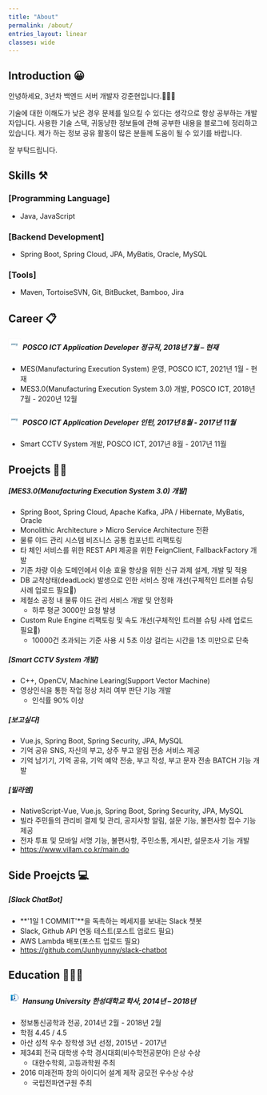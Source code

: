 ```yaml
---
title: "About"
permalink: /about/
entries_layout: linear
classes: wide
---
```


## Introduction 😀

안녕하세요, 3년차 백엔드 서버 개발자 강준현입니다.🙋🏻‍♂️

기술에 대한 이해도가 낮은 경우 문제를 일으킬 수 있다는 생각으로 항상 공부하는 개발자입니다. 
사용한 기술 스택, 귀동냥한 정보들에 관해 공부한 내용을 블로그에 정리하고 있습니다. 
제가 하는 정보 공유 활동이 많은 분들께 도움이 될 수 있기를 바랍니다. 

잘 부탁드립니다.

## Skills ⚒
### [Programming Language]
- Java, JavaScript

### [Backend Development]
- Spring Boot, Spring Cloud, JPA, MyBatis, Oracle, MySQL

### [Tools]
- Maven, TortoiseSVN, Git, BitBucket, Bamboo, Jira

## Career 📋
##### <img src="/images/about/about-1.jpg" width="5%"/> POSCO ICT Application Developer 정규직, 2018년 7월 – 현재
- MES(Manufacturing Execution System) 운영, POSCO ICT, 2021년 1월 - 현재
- MES3.0(Manufacturing Execution System 3.0) 개발, POSCO ICT, 2018년 7월 - 2020년 12월

##### <img src="/images/about/about-1.jpg" width="5%"/> POSCO ICT Application Developer 인턴, 2017년 8월 - 2017년 11월
- Smart CCTV System 개발, POSCO ICT, 2017년 8월 - 2017년 11월

## Proejcts 👨‍💻
##### [MES3.0(Manufacturing Execution System 3.0) 개발]
- Spring Boot, Spring Cloud, Apache Kafka, JPA / Hibernate, MyBatis, Oracle
- Monolithic Architecture > Micro Service Architecture 전환
- 물류 야드 관리 시스템 비즈니스 공통 컴포넌트 리팩토링
- 타 체인 서비스를 위한 REST API 제공을 위한 FeignClient, FallbackFactory 개발
- 기존 차량 이송 도메인에서 이송 효율 향상을 위한 신규 과제 설계, 개발 및 적용 
- DB 교착상태(deadLock) 발생으로 인한 서비스 장애 개선(구체적인 트러블 슈팅 사례 업로드 필요🔫)
- 제철소 공정 내 물류 야드 관리 서비스 개발 및 안정화
  - 하루 평균 3000만 요청 발생
- Custom Rule Engine 리팩토링 및 속도 개선(구체적인 트러블 슈팅 사례 업로드 필요🔫)
  - 10000건 초과되는 기준 사용 시 5초 이상 걸리는 시간을 1초 미만으로 단축

##### [Smart CCTV System 개발]
- C++, OpenCV, Machine Learing(Support Vector Machine)
- 영상인식을 통한 작업 정상 처리 여부 판단 기능 개발
  - 인식률 90% 이상

##### [보고싶다]
- Vue.js, Spring Boot, Spring Security, JPA, MySQL
- 기억 공유 SNS, 자신의 부고, 상주 부고 알림 전송 서비스 제공
- 기억 남기기, 기억 공유, 기억 예약 전송, 부고 작성, 부고 문자 전송 BATCH 기능 개발

##### [빌라엠]
- NativeScript-Vue, Vue.js, Spring Boot, Spring Security, JPA, MySQL
- 빌라 주민들의 관리비 결제 및 관리, 공지사항 알림, 설문 기능, 불편사항 접수 기능 제공
- 전자 투표 및 모바일 서명 기능, 불편사항, 주민소통, 게시판, 설문조사 기능 개발
- <https://www.villam.co.kr/main.do>

<!-- ##### [K-ICT Bigdata Center, Hadoop 서비스 제공 시스템 보안 이슈 사례]
##### 문제
- 작성 중입니다.

##### 원인
- 작성 중입니다.

##### 해결
- 작성 중입니다. -->

## Side Proejcts 💻
##### [Slack ChatBot]
- **'1일 1 COMMIT'**을 독촉하는 메세지를 보내는 Slack 챗봇
- Slack, Github API 연동 테스트(포스트 업로드 필요)
- AWS Lambda 배포(포스트 업로드 필요)
- <https://github.com/Junhyunny/slack-chatbot>

## Education 👨🏻‍🎓
##### <img src="/images/about/about-2.jpg" width="5%"/>  Hansung University 한성대학교 학사, 2014년 – 2018년
- 정보통신공학과 전공, 2014년 2월 - 2018년 2월
- 학점 4.45 / 4.5
- 아산 성적 우수 장학생 3년 선정, 2015년 - 2017년
- 제34회 전국 대학생 수학 경시대회(비수학전공분야) 은상 수상
  - 대한수학회, 고등과학원 주최
- 2016 미래전파 창의 아이디어 설계 제작 공모전 우수상 수상
  - 국립전파연구원 주최